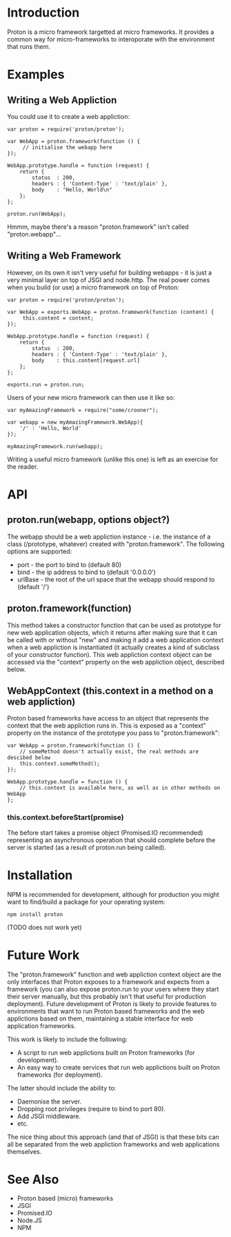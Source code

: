 Introduction
============

Proton is a micro framework targetted at micro frameworks. It provides a common way for micro-frameworks to interoporate with the environment that runs them.

Examples
========

Writing a Web Appliction
------------------------

You could use it to create a web appliction:

    var proton = require('proton/proton');
    
    var WebApp = proton.framework(function () {
         // initialise the webapp here
    });
    
    WebApp.prototype.handle = function (request) {
        return {
            status  : 200,
            headers : { 'Content-Type' : 'text/plain' },
            body    : "Hello, World\n"
        };
    };
    
    proton.run(WebApp);

Hmmm, maybe there's a reason "proton.framework" isn't called "proton.webapp"...

Writing a Web Framework
-----------------------

However, on its own it isn't very useful for building webapps - it is just a very minimal layer on top of JSGI and node.http. The real power comes when you build (or use) a micro framework on top of Proton:

    var proton = require('proton/proton');
    
    var WebApp = exports.WebApp = proton.framework(function (content) {
         this.content = content;
    });
    
    WebApp.prototype.handle = function (request) {
        return {
            status  : 200,
            headers : { 'Content-Type' : 'text/plain' },
            body    : this.content[request.url]
        };
    };
    
    exports.run = proton.run;

Users of your new micro framework can then use it like so:

    var myAmazingFramework = require("some/crooner");
    
    var webapp = new myAmazingFramework.WebApp({
        '/' : 'Hello, World'
    });
    
    myAmazingFramework.run(webapp);

Writing a useful micro framework (unlike this one) is left as an exercise for the reader.

API
===

proton.run(webapp, options object?)
-----------------------------------

The webapp should be a web appliction instance - i.e. the instance of a class (/prototype, whatever) created with "proton.framework". The following options are supported:

 * port    - the port to bind to (default 80)
 * bind    - the ip address to bind to (default '0.0.0.0')
 * urlBase - the root of the url space that the webapp should respond to (default '/')

proton.framework(function)
--------------------------

This method takes a constructor function that can be used as prototype for new web application objects, which it returns after making sure that it can be called with or without "new" and making it add a web application context when a web appliction is instantiated (it actually creates a kind of subclass of your constructor function). This web appliction context object can  be accessed via the "context" property on the web appliction object, described below.

WebAppContext (this.context in a method on a web appliction)
------------------------------------------------------------

Proton based frameworks have access to an object that represents the context that the web appliction runs in. This is exposed as a "context" property on the instance of the prototype you pass to "proton.framework":

    var WebApp = proton.framework(function () {
        // someMethod doesn't actually exist, the real methods are descibed below
        this.context.someMethod();
    });

    WebApp.prototype.handle = function () {
        // this.context is available here, as well as in other methods on WebApp
    };

### this.context.beforeStart(promise)

The before start takes a promise object (Promised.IO recommended) representing an asynchronous operation that should complete before the server is started (as a result of proton.run being called).

Installation
============

NPM is recommended for development, although for production you might want to find/build a package for your operating system:

    npm install proton

(TODO does not work yet)

Future Work
===========

The "proton.framework" function and web appliction context object are the only interfaces that Proton exposes to a framework and expects from a framework (you can also expose proton.run to your users where they start their server manually, but this probably isn't that useful for production deployment). Future development of Proton is likely to provide features to environments that want to run Proton based frameworks and the web applictions based on them, maintaining a stable interface for web application frameworks.

This work is likely to include the following:

* A script to run web applictions built on Proton frameworks (for development).
* An easy way to create services that run web applictions built on Proton frameworks (for deployment).

The latter should include the ability to:

* Daemonise the server.
* Dropping root privileges (require to bind to port 80).
* Add JSGI middleware.
* etc.

The nice thing about this approach (and that of JSGI) is that these bits can all be separated from the web appliction frameworks and web applications themselves.

See Also
========

* Proton based (micro) frameworks
* JSGI
* Promised.IO
* Node.JS
* NPM
